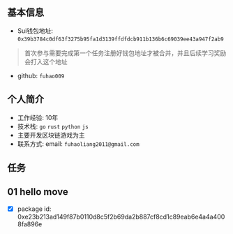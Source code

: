 ## 基本信息
- Sui钱包地址: `0x39b3784c0df63f3275b95fa1d3139ffdfdcb911b136b6c69039ee43a947f2ab9`
> 首次参与需要完成第一个任务注册好钱包地址才被合并，并且后续学习奖励会打入这个地址
- github: `fuhao009`

## 个人简介
- 工作经验: 10年
- 技术栈: `go` `rust` `python` `js`
- 主要开发区块链游戏为主
- 联系方式: email: `fuhaoliang2011@gmail.com` 

## 任务

##   01 hello move  
- [x] package id: 0xe23b213ad149f87b0110d8c5f2b69da2b887cf8cd1c89eab6e4a4a4008fa896e